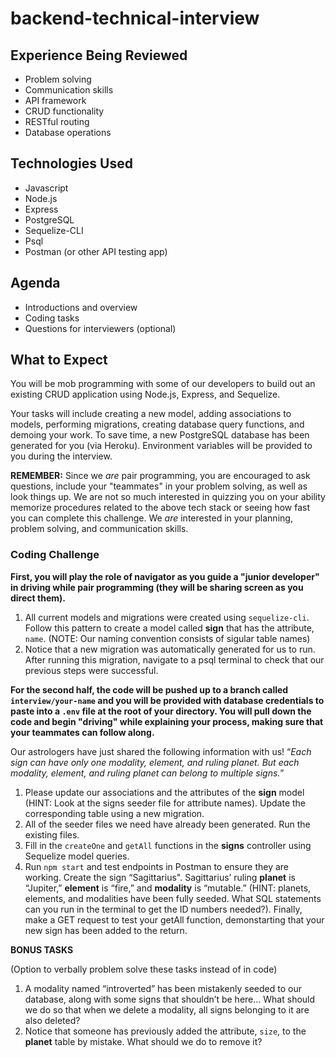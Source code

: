 # backend-technical-interview

## Experience Being Reviewed

- Problem solving
- Communication skills
- API framework
- CRUD functionality
- RESTful routing
- Database operations

## Technologies Used

- Javascript
- Node.js
- Express
- PostgreSQL
- Sequelize-CLI
- Psql
- Postman (or other API testing app)

## Agenda
- Introductions and overview
- Coding tasks
- Questions for interviewers (optional)

## What to Expect

You will be mob programming with some of our developers to build out an existing CRUD application using Node.js, Express, and Sequelize.

Your tasks will include creating a new model, adding associations to models, performing migrations, creating database query functions, and demoing your work. To save time, a new PostgreSQL database has been generated for you (via Heroku). Environment variables will be provided to you during the interview.

**REMEMBER:** Since we _are_ pair programming, you are encouraged to ask questions, include your "teammates" in your problem solving, as well as look things up. We are not so much interested in quizzing you on your ability memorize procedures related to the above tech stack or seeing how fast you can complete this challenge. We _are_ interested in your planning, problem solving, and communication skills.

### Coding Challenge

**First, you will play the role of navigator as you guide a "junior developer" in driving while pair programming (they will be sharing screen as you direct them).**

1. All current models and migrations were created using `sequelize-cli`. Follow this pattern to create a model called **sign** that has the attribute, `name`. (NOTE: Our naming convention consists of sigular table names)
2. Notice that a new migration was automatically generated for us to run. After running this migration, navigate to a psql terminal to check that our previous steps were successful.

**For the second half, the code will be pushed up to a branch called `interview/your-name` and you will be provided with database credentials to paste into a `.env` file at the root of your directory. You will pull down the code and begin "driving" while explaining your process, making sure that your teammates can follow along.**

Our astrologers have just shared the following information with us! “*Each sign can have only one modality, element, and ruling planet. But each modality, element, and ruling planet can belong to multiple signs.*” 

1. Please update our associations and the attributes of the **sign** model (HINT: Look at the signs seeder file for attribute names). Update the corresponding table using a new migration.
2. All of the seeder files we need have already been generated. Run the existing files.
3. Fill in the `createOne` and `getAll` functions in the **signs** controller using Sequelize model queries.
4. Run `npm start` and test endpoints in Postman to ensure they are working. Create the sign “Sagittarius". Sagittarius’ ruling **planet** is “Jupiter,” **element** is “fire,” and **modality** is “mutable.” (HINT: planets, elements, and modalities have been fully seeded. What SQL statements can you run in the terminal to get the ID numbers needed?). Finally, make a GET request to test your getAll function, demonstarting that your new sign has been added to the return.

**BONUS TASKS**

(Option to verbally problem solve these tasks instead of in code)

1. A modality named “introverted” has been mistakenly seeded to our database, along with some signs that shouldn’t be here… What should we do so that when we delete a modality, all signs belonging to it are also deleted?
2. Notice that someone has previously added the attribute, `size`, to the **planet** table by mistake. What should we do to remove it?
